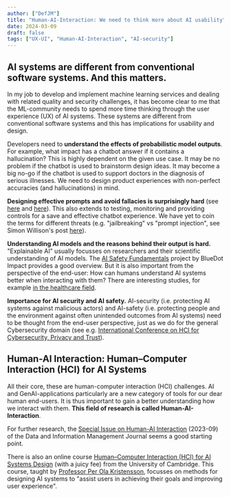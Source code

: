 ```yaml
---
author: ["DefJM"]
title: "Human-AI-Interaction: We need to think more about AI usability"
date: 2024-03-09
draft: false 
tags: ["UX-UI", "Human-AI-Interaction", "AI-security"]
---
```



## AI systems are different from conventional software systems. And this matters.

In my job to develop and implement machine learning services and dealing with related quality and security challenges, it has become clear to me that the ML-community needs to spend more time thinking through the user experience (UX) of AI systems. These systems are different from conventional software systems and this has implications for usability and design. 

Developers need to **understand the effects of probabilistic model outputs**. For example, what impact has a chatbot answer if it contains a hallucination? This is highly dependent on the given use case. It may be no problem if the chatbot is used to brainstorm design ideas. It may become a big no-go if the chatbot is used to support doctors in the diagnosis of serious illnesses. We need to design product experiences with non-perfect accuracies (and hallucinations) in mind.

**Designing effective prompts and avoid fallacies is surprisingly hard** (see [here](https://dl.acm.org/doi/10.1145/3544548.3581388) and [here](https://people.eecs.berkeley.edu/~bjoern/papers/zamfirescu-aicats-dis2023.pdf)). This also extends to testing, monitoring and providing controls for a save and effective chatbot experience. We have yet to coin the terms for different threats (e.g. "jailbreaking" vs "prompt injection", see Simon Willison's post [here](https://simonwillison.net/2024/Mar/5/prompt-injection-jailbreaking/)).

**Understanding AI models and the reasons behind their output is hard.** "Explainable AI" usually focusses on researchers and their scientific understanding of AI models. The [AI Safety Fundamentals](https://course.aisafetyfundamentals.com/alignment?session=5) project by BlueDot Impact provides a good overview. But it is also important from the perspective of the end-user: How can humans understand AI systems better when interacting with them? There are interesting studies, for example [in the healthcare field](https://ieeexplore.ieee.org/document/9614151). 

**Importance for AI security and AI safety.** AI-security (i.e. protecting AI systems against malicious actors) and AI-safety (i.e. protecting people and the environment against often unintended outcomes from AI systems) need to be thought from the end-user perspective, just as we do for the general Cybersecurity domain (see e.g. [International Conference on HCI for Cybersecurity, Privacy and Trust](https://2023.hci.international/hci-cpt)).


## Human-AI Interaction: Human–Computer Interaction (HCI) for AI Systems
All their core, these are human-computer interaction (HCI) challenges. AI and GenAI-applications particularly are a new category of tools for our dear human end-users. It is thus important to gain a better understanding how we interact with them. **This field of research is called Human-AI-Interaction**.

For further research, the [Special Issue on Human-AI Interaction](https://www.sciencedirect.com/journal/data-and-information-management/vol/7/issue/3) (2023-09) of the Data and Information Management Journal seems a good starting point.  

There is also an online course [Human–Computer Interaction (HCI) for AI Systems Design](https://advanceonline.cam.ac.uk/courses/human-computer-interaction-hci-for-ai-systems-design?utm_medium=cpc&utm_source=google&utm_campaign=DSA_UK) (with a juicy fee) from the University of Cambridge. This course, taught by [Professor Per Ola Kristensson](https://advanceonline.cam.ac.uk/course-lead/per-ola-kristensson), focusses on methods for designing AI systems to "assist users in achieving their goals and improving user experience". 
